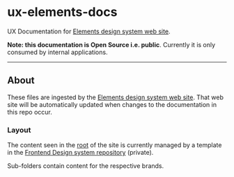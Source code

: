 # ux-elements-docs

UX Documentation for [Elements design system web site](https://elements.springernature.com/).

**Note: this documentation is Open Source i.e. public**. Currently it is only consumed by internal applications.

-----

## About

These files are ingested by the [Elements design system web site](https://elements.springernature.com/). That web site will be automatically updated when changes to the documentation in this repo occur.

### Layout

The content seen in the [root](https://elements.springernature.com/) of the site is currently managed by a template in the [Frontend Design system repository](https://github.com/springernature/frontend-design-system/blob/main/views/home.hbs) (private).

Sub-folders contain content for the respective brands.


